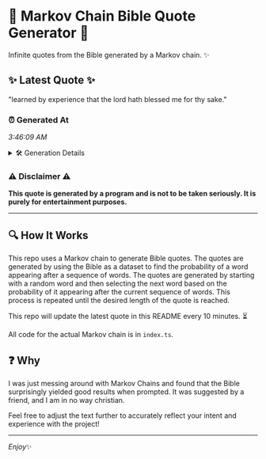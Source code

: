 # 📖 Markov Chain Bible Quote Generator 📖

Infinite quotes from the Bible generated by a Markov chain. ✨

## ✨ Latest Quote ✨
"learned by experience that the lord hath blessed me for thy sake."

### ⏰ Generated At
*3:46:09 AM*

<details>
    <summary>🛠️ Generation Details</summary>
    <p>
        <strong>🌱 Seed:</strong> learned<br>
        <strong>🔄 Iterations:</strong> 11<br>
        <strong>📜 Context History:</strong><br>[ learned ]: by<br>[ learned, by ]: experience<br>[ learned, by, experience ]: that<br>[ learned, by, experience, that ]: the<br>[ learned, by, experience, that, the ]: lord<br>[ learned, by, experience, that, the, lord ]: hath<br>[ by, experience, that, the, lord, hath ]: blessed<br>[ experience, that, the, lord, hath, blessed ]: me<br>[ that, the, lord, hath, blessed, me ]: for<br>[ the, lord, hath, blessed, me, for ]: thy<br>[ lord, hath, blessed, me, for, thy ]: sake.<br>
    </p>
</details>

### ⚠️ Disclaimer ⚠️
**This quote is generated by a program and is not to be taken seriously. It is purely for entertainment purposes.**

---

## 🔍 How It Works

This repo uses a Markov chain to generate Bible quotes. The quotes are generated by using the Bible as a dataset to find the probability of a word appearing after a sequence of words. The quotes are generated by starting with a random word and then selecting the next word based on the probability of it appearing after the current sequence of words. This process is repeated until the desired length of the quote is reached.

This repo will update the latest quote in this README every 10 minutes. ⏳

All code for the actual Markov chain is in `index.ts`.

## ❓ Why

I was just messing around with Markov Chains and found that the Bible surprisingly yielded good results when prompted. 
It was suggested by a friend, and I am in no way christian.

Feel free to adjust the text further to accurately reflect your intent and experience with the project!

---

*Enjoy*✨
